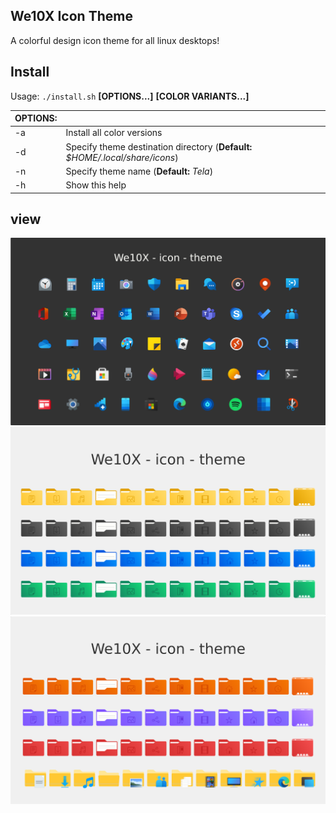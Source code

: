 ## We10X Icon Theme
A colorful design icon theme for all linux desktops!

## Install

Usage:  `./install.sh`  **[OPTIONS...]** **[COLOR VARIANTS...]**

|  OPTIONS: |                                                                               |
|:----------|:------------------------------------------------------------------------------|
| -a        | Install all color versions                                                    |
| -d        | Specify theme destination directory (**Default:** _$HOME/.local/share/icons_) |
| -n        | Specify theme name (**Default:** _Tela_)                                      |
| -h        | Show this help                                                                |

## view
![view](View-1.png?raw=true)
![view](View-2.png?raw=true)
![view](View-3.png?raw=true)

